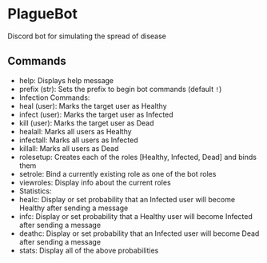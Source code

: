 # PlagueBot
 Discord bot for simulating the spread of disease

## Commands
- help: Displays help message
- prefix (str): Sets the prefix to begin bot commands (default `!`)
- Infection Commands:
 - heal (user): Marks the target user as Healthy
 - infect (user): Marks the target user as Infected
 - kill (user): Marks the target user as Dead
 - healall: Marks all users as Healthy
 - infectall: Marks all users as Infected
 - killall: Marks all users as Dead
- rolesetup: Creates each of the roles [Healthy, Infected, Dead] and binds them
- setrole: Bind a currently existing role as one of the bot roles
- viewroles: Display info about the current roles
- Statistics:
 - healc: Display or set probability that an Infected user will become Healthy after sending a message
 - infc: Display or set probability that a Healthy user will become Infected after sending a message
 - deathc: Display or set probability that an Infected user will become Dead after sending a message
 - stats: Display all of the above probabilities
